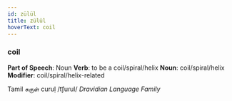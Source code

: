 ```yaml
---
id: zülül
title: zülül
hoverText: coil
---
```


### coil

**Part of Speech**: Noun
**Verb**: to be a coil/spiral/helix
**Noun**: coil/spiral/helix
**Modifier**: coil/spiral/helix-related

Tamil சுருள் curuḷ /t͡ʃuɾul/
*Dravidian Language Family*